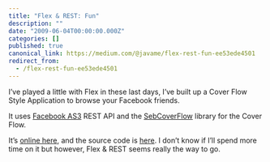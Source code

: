 ```yaml
---
title: "Flex & REST: Fun"
description: ""
date: "2009-06-04T00:00:00.000Z"
categories: []
published: true
canonical_link: https://medium.com/@javame/flex-rest-fun-ee53ede4501
redirect_from:
  - /flex-rest-fun-ee53ede4501
---
```


I’ve played a little with Flex in these last days, I’ve built up a Cover Flow Style Application to browse your Facebook friends.

It uses [Facebook AS3](http://code.google.com/p/facebook-as3/) REST API and the [SebCoverFlow](http://www.sebastiaanholtrop.com/sebcoverflowprojectpage) library for the Cover Flow.

It’s [online here](http://fflow.the-arm.com/), and the source code is [here](http://code.google.com/p/fflow/). I don’t know if I’ll spend more time on it but however, Flex & REST seems really the way to go.
